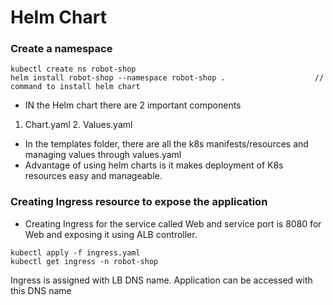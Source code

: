# Helm Chart

### Create a namespace
```
kubectl create ns robot-shop
helm install robot-shop --namespace robot-shop .                    // command to install helm chart
``` 

* IN the Helm chart there are 2 important components 
1. Chart.yaml               2. Values.yaml
* In the templates folder, there are all the k8s manifests/resources and managing values through values.yaml
* Advantage of using helm charts is it makes deployment of K8s resources easy and manageable. 

### Creating Ingress resource to expose the application
* Creating Ingress for the service called Web and service port is 8080 for Web and exposing it using ALB controller. 

```
kubectl apply -f ingress.yaml
kubectl get ingress -n robot-shop
```

Ingress is assigned with LB DNS name. Application can be accessed with this DNS name


